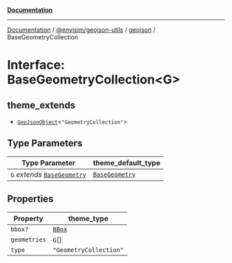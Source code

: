 [**Documentation**](../../../../README.md)

---

[Documentation](../../../../README.md) / [@envisim/geojson-utils](../../README.md) / [geojson](../README.md) / BaseGeometryCollection

# Interface: BaseGeometryCollection\<G\>

## theme_extends

- [`GeoJsonObject`](GeoJsonObject.md)\<`"GeometryCollection"`\>

## Type Parameters

| Type Parameter                                                  | theme_default_type                                |
| --------------------------------------------------------------- | ------------------------------------------------- |
| `G` _extends_ [`BaseGeometry`](../type-aliases/BaseGeometry.md) | [`BaseGeometry`](../type-aliases/BaseGeometry.md) |

## Properties

| Property                             | theme_type                        |
| ------------------------------------ | --------------------------------- |
| <a id="bbox"></a> `bbox?`            | [`BBox`](../type-aliases/BBox.md) |
| <a id="geometries"></a> `geometries` | `G`[]                             |
| <a id="type"></a> `type`             | `"GeometryCollection"`            |
